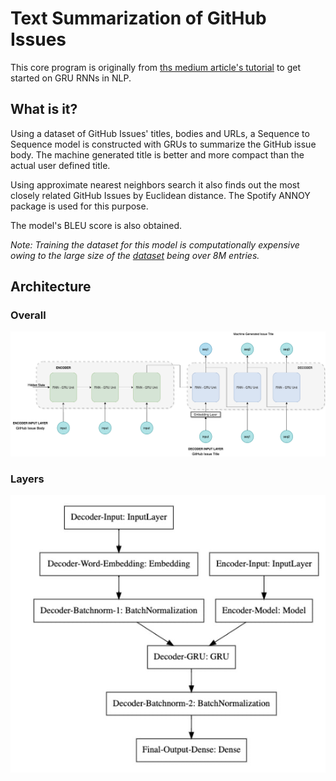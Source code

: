 # Text Summarization of GitHub Issues

This core program is originally from [ths medium article's tutorial](https://medium.com/@hamelhusain/how-to-create-data-products-that-are-magical-using-sequence-to-sequence-models-703f86a231f8) to get started on GRU RNNs in NLP.

## What is it?

Using a dataset of GitHub Issues' titles, bodies and URLs, a Sequence to Sequence model is constructed with GRUs to summarize the GitHub issue body. The machine generated title is better and more compact than the actual user defined title.

Using approximate nearest neighbors search it also finds out the most closely related GitHub Issues by Euclidean distance. The Spotify ANNOY package is used for this purpose.

The model's BLEU score is also obtained.

*Note: Training the dataset for this model is computationally expensive owing to the large size of the [dataset](https://www.kaggle.com/davidshinn/github-issues) being over 8M entries.*

## Architecture

### Overall

![](img/neural-network-diagram-white%202.png)

### Layers

![](img/neural-network-layers.png)

